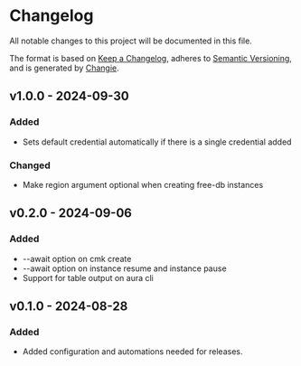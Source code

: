 # Changelog
All notable changes to this project will be documented in this file.

The format is based on [Keep a Changelog](https://keepachangelog.com/en/1.0.0/),
adheres to [Semantic Versioning](https://semver.org/spec/v2.0.0.html),
and is generated by [Changie](https://github.com/miniscruff/changie).


## v1.0.0 - 2024-09-30
### Added
* Sets default credential automatically if there is a single credential added
### Changed
* Make region argument optional when creating free-db instances

## v0.2.0 - 2024-09-06
### Added
* --await option on cmk create
* --await option on instance resume and instance pause
* Support for table output on aura cli

## v0.1.0 - 2024-08-28
### Added
* Added configuration and automations needed for releases.
